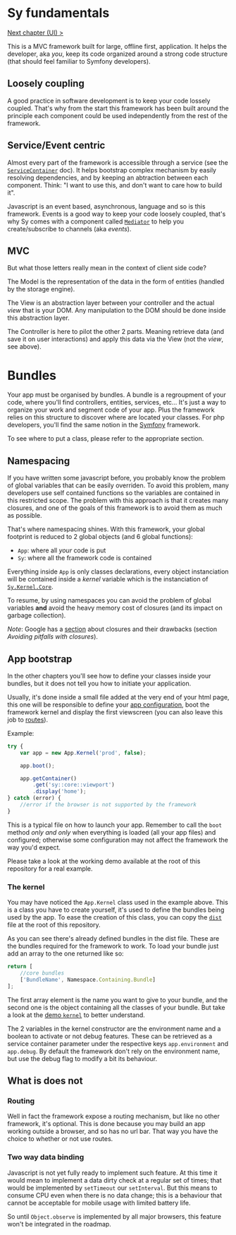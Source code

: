 # Sy fundamentals

[Next chapter (UI) >](ui.md)

This is a MVC framework built for large, offline first, application. It helps the developer, aka *you*, keep its code organized around a strong code structure (that should feel familiar to Symfony developers).

## Loosely coupling

A good practice in software development is to keep your code lossely coupled. That's why from the start this framework has been built around the principle each component could be used independently from the rest of the framework.

## Service/Event centric

Almost every part of the framework is accessible through a service (see the [`ServiceContainer`](../Service-container.md) doc). It helps bootstrap complex mechanism by easily resolving dependencies, and by keeping an abtraction between each component. Think: "I want to use this, and don't want to care how to build it".

Javascript is an event based, asynchronous, language and so is this framework. Events is a good way to keep your code loosely coupled, that's why Sy comes with a component called [`Mediator`](../Mediator.md) to help you create/subscribe to channels (aka *events*).

## MVC

But what those letters really mean in the context of client side code?

The Model is the representation of the data in the form of entities (handled by the storage engine).

The View is an abstraction layer between your controller and the actual *view* that is your DOM. Any manipulation to the DOM should be done inside this abstraction layer.

The Controller is here to pilot the other 2 parts. Meaning retrieve data (and save it on user interactions) and apply this data via the View (not the *view*, see above).

# Bundles

Your app must be organised by bundles. A bundle is a regroupment of your code, where you'll find controllers, entities, services, etc... It's just a way to organize your work and segment code of your app. Plus the framework relies on this structure to discover where are located your classes. For php developers, you'll find the same notion in the [Symfony](http://symfony.com) framework.

To see where to put a class, please refer to the appropriate section.

## Namespacing

If you have written some javascript before, you probably know the problem of global variables that can be easily overriden. To avoid this problem, many developers use self contained functions so the variables are contained in this restricted scope. The problem with this approach is that it creates many closures, and one of the goals of this framework is to avoid them as much as possible.

That's where namespacing shines. With this framework, your global footprint is reduced to 2 global objects (and 6 global functions):

* `App`: where all *your* code is put
* `Sy`: where all the framework code is contained

Everything inside `App` is only classes declarations, every object instanciation will be contained inside a *kernel* variable which is the instanciation of [`Sy.Kernel.Core`](../../src/Kernel/Core.js).

To resume, by using namespaces you can avoid the problem of global variables **and** avoid the heavy memory cost of closures (and its impact on garbage collection).

*Note*: Google has a [section](https://developers.google.com/speed/articles/optimizing-javascript) about closures and their drawbacks (section *Avoiding pitfalls with closures*).

## App bootstrap

In the other chapters you'll see how to define your classes inside your bundles, but it does not tell you how to initiate your application.

Usually, it's done inside a small file added at the very end of your html page, this one will be responsible to define your [app configuration](config.md), boot the framework kernel and display the first viewscreen (you can also leave this job to [routes](routing.md)).

Example:
```js
try {
    var app = new App.Kernel('prod', false);

    app.boot();

    app.getContainer()
        .get('sy::core::viewport')
        .display('home');
} catch (error) {
    //error if the browser is not supported by the framework
}
```
This is a typical file on how to launch your app. Remember to call the `boot` method *only and only* when everything is loaded (all your app files) and configured; otherwise some configuration may not affect the framework the way you'd expect.

Please take a look at the working demo available at the root of this repository for a real example.

### The kernel

You may have noticed the `App.Kernel` class used in the example above. This is a class you have to create yourself, it's used to define the bundles being used by the app. To ease the creation of this class, you can copy the [`dist`](../../AppKernel.js.dist) file at the root of this repository.

As you can see there's already defined bundles in the dist file. These are the bundles required for the framework to work. To load your bundle just add an array to the one returned like so:
```js
return [
    //core bundles
    ['BundleName', Namespace.Containing.Bundle]
];
```
The first array element is the name you want to give to your bundle, and the second one is the object containing all the classes of your bundle. But take a look at the [demo `kernel`](../../demo/js/App/Kernel.js) to better understand.

The 2 variables in the kernel constructor are the environment name and a boolean to activate or not debug features. These can be retrieved as a service container parameter under the respective keys `app.environment` and `app.debug`. By default the framework don't rely on the environment name, but use the debug flag to modify a bit its behaviour.

## What is does not

### Routing

Well in fact the framework expose a routing mechanism, but like no other framework, it's optional. This is done because you may build an app working outside a browser, and so has no url bar. That way you have the choice to whether or not use routes.

### Two way data binding

Javascript is not yet fully ready to implement such feature. At this time it would mean to implement a data dirty check at a regular set of times; that would be implemented by `setTimeout` our `setInterval`. But this means to consume CPU even when there is no data change; this is a behaviour that cannot be acceptable for mobile usage with limited battery life.

So until `Object.observe` is implemented by all major browsers, this feature won't be integrated in the roadmap.